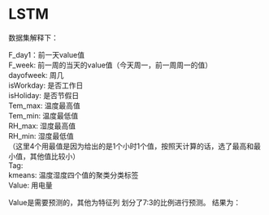 # LSTM
数据集解释下：


F_day1：前一天value值 \
F_week: 前一周的当天的value值（今天周一，前一周周一的值）\
dayofweek: 周几\
isWorkday: 是否工作日\
isHoliday: 是否节假日\
Tem_max: 温度最高值\
Tem_min: 温度最低值\
RH_max: 湿度最高值\
RH_min: 湿度最低值\
（这里4个用最值是因为给出的是1个小时1个值，按照天计算的话，选了最高和最小值，其他值比较小）\
Tag: \
kmeans: 温度湿度四个值的聚类分类标签\
Value: 用电量

Value是需要预测的，其他为特征列
划分了7:3的比例进行预测。
结果为：
